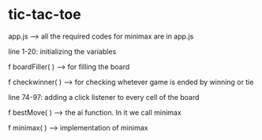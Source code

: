 # tic-tac-toe

app.js --> all the required codes for minimax are in app.js

line 1-20: initializing the variables

f boardFiller( ) --> for filling the board

f checkwinner( ) --> for checking whetever game is ended by winning or tie

line 74-97: adding a click listener to every cell of the board

f bestMove( ) --> the ai function. In it we call minimax

f minimax( ) --> implementation of minimax

